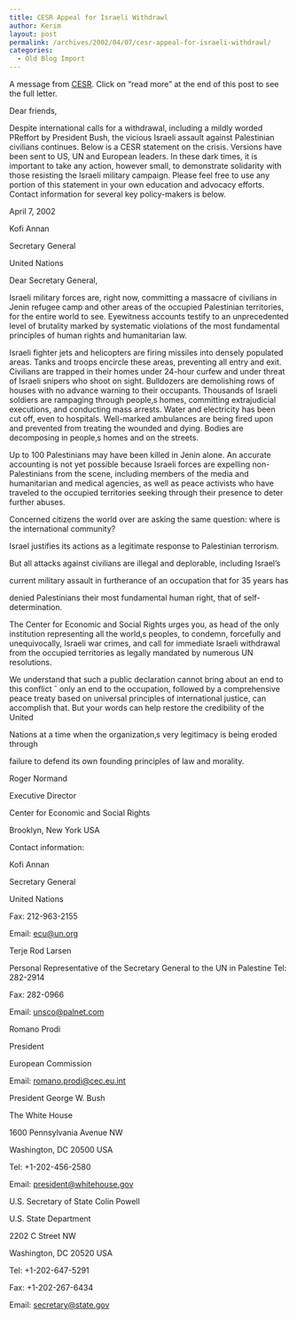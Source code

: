 ```yaml
---
title: CESR Appeal for Israeli Withdrawl
author: Kerim
layout: post
permalink: /archives/2002/04/07/cesr-appeal-for-israeli-withdrawl/
categories:
  - Old Blog Import
---
```

A message from <a href="http://www.cesr.org/" onclick="_gaq.push(['_trackEvent', 'outbound-article', 'http://www.cesr.org/', 'CESR']);" >CESR</a>. Click on &#8220;read more&#8221; at the end of this post to see the full letter.

Dear friends,

Despite international calls for a withdrawal, including a mildly worded PReffort by President Bush, the vicious Israeli assault against Palestinian civilians continues. Below is a CESR statement on the crisis. Versions have been sent to US, UN and European leaders. In these dark times, it is important to take any action, however small, to demonstrate solidarity with those resisting the Israeli military campaign. Please feel free to use any portion of this statement in your own education and advocacy efforts. Contact information for several key policy-makers is below.

<!--more-->

April 7, 2002

Kofi Annan

Secretary General

United Nations

Dear Secretary General,

Israeli military forces are, right now, committing a massacre of civilians in Jenin refugee camp and other areas of the occupied Palestinian territories, for the entire world to see. Eyewitness accounts testify to an unprecedented level of brutality marked by systematic violations of the most fundamental principles of human rights and humanitarian law.

Israeli fighter jets and helicopters are firing missiles into densely populated areas. Tanks and troops encircle these areas, preventing all entry and exit. Civilians are trapped in their homes under 24-hour curfew and under threat of Israeli snipers who shoot on sight. Bulldozers are demolishing rows of houses with no advance warning to their occupants. Thousands of Israeli soldiers are rampaging through people&sbquo;s homes, committing extrajudicial executions, and conducting mass arrests. Water and electricity has been cut off, even to hospitals. Well-marked ambulances are being fired upon and prevented from treating the wounded and dying. Bodies are decomposing in people&sbquo;s homes and on the streets.

Up to 100 Palestinians may have been killed in Jenin alone. An accurate accounting is not yet possible because Israeli forces are expelling non-Palestinians from the scene, including members of the media and humanitarian and medical agencies, as well as peace activists who have traveled to the occupied territories seeking through their presence to deter further abuses.

Concerned citizens the world over are asking the same question: where is the international community?

Israel justifies its actions as a legitimate response to Palestinian terrorism.

But all attacks against civilians are illegal and deplorable, including Israel&#8217;s

current military assault in furtherance of an occupation that for 35 years has

denied Palestinians their most fundamental human right, that of self- determination.

The Center for Economic and Social Rights urges you, as head of the only institution representing all the world&sbquo;s peoples, to condemn, forcefully and unequivocally, Israeli war crimes, and call for immediate Israeli withdrawal from the occupied territories as legally mandated by numerous UN resolutions.

We understand that such a public declaration cannot bring about an end to this conflict &circ; only an end to the occupation, followed by a comprehensive peace treaty based on universal principles of international justice, can accomplish that. But your words can help restore the credibility of the United

Nations at a time when the organization&sbquo;s very legitimacy is being eroded through

failure to defend its own founding principles of law and morality.

Roger Normand

Executive Director

Center for Economic and Social Rights

Brooklyn, New York USA

Contact information:

Kofi Annan

Secretary General

United Nations

Fax: 212-963-2155

Email: ecu@un.org

Terje Rod Larsen

Personal Representative of the Secretary General to the UN in Palestine Tel: 282-2914

Fax: 282-0966

Email: unsco@palnet.com

Romano Prodi

President

European Commission

Email: romano.prodi@cec.eu.int

President George W. Bush

The White House

1600 Pennsylvania Avenue NW

Washington, DC 20500 USA

Tel: +1-202-456-2580

Email: president@whitehouse.gov

U.S. Secretary of State Colin Powell

U.S. State Department

2202 C Street NW

Washington, DC 20520 USA

Tel: +1-202-647-5291

Fax: +1-202-267-6434

Email: secretary@state.gov

